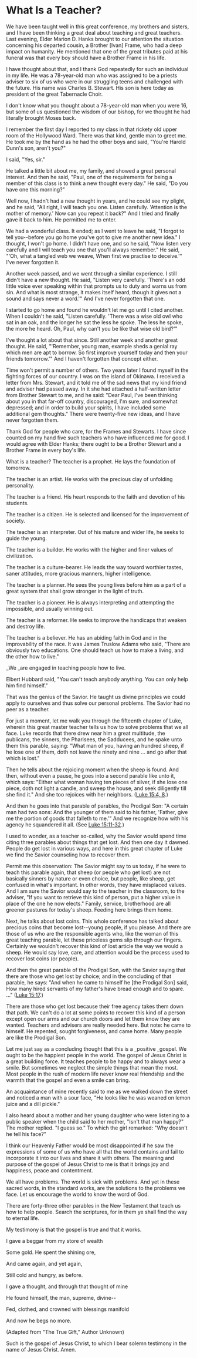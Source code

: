 # What Is a Teacher?

We have been taught well in this great conference, my brothers and sisters,
and I have been thinking a great deal about teaching and great teachers. Last
evening, Elder Marion D. Hanks brought to our attention the situation
concerning his departed cousin, a Brother [Ivan] Frame, who had a deep impact
on humanity. He mentioned that one of the great tributes paid at his funeral
was that every boy should have a Brother Frame in his life.

I have thought about that, and I thank God repeatedly for such an individual
in my life. He was a 78-year-old man who was assigned to be a priests adviser
to six of us who were in our struggling teens and challenged with the future.
His name was Charles B. Stewart. His son is here today as president of the
great Tabernacle Choir.

I don't know what you thought about a 78-year-old man when you were 16, but
some of us questioned the wisdom of our bishop, for we thought he had
literally brought Moses back.

I remember the first day I reported to my class in that rickety old upper room
of the Hollywood Ward. There was that kind, gentle man to greet me. He took me
by the hand as he had the other boys and said, "You're Harold Dunn's son,
aren't you?"

I said, "Yes, sir."

He talked a little bit about me, my family, and showed a great personal
interest. And then he said, "Paul, one of the requirements for being a member
of this class is to think a new thought every day." He said, "Do you have one
this morning?"

Well now, I hadn't had a new thought in years, and he could see my plight, and
he said, "All right, I will teach you one. Listen carefully. 'Attention is the
mother of memory.' Now can you repeat it back?" And I tried and finally gave
it back to him. He permitted me to enter.

We had a wonderful class. It ended; as I went to leave he said, "I forgot to
tell you--before you go home you've got to give me another new idea." I
thought, I won't go home. I didn't have one, and so he said, "Now listen very
carefully and I will teach you one that you'll always remember." He said,
"'Oh, what a tangled web we weave, When first we practise to deceive.'" I've
never forgotten it.

Another week passed, and we went through a similar experience. I still didn't
have a new thought. He said, "Listen very carefully. 'There's an odd little
voice ever speaking within that prompts us to duty and warns us from sin. And
what is most strange, it makes itself heard, though it gives not a sound and
says never a word.'" And I've never forgotten that one.

I started to go home and found he wouldn't let me go until I cited another.
When I couldn't he said, "Listen carefully. 'There was a wise old owl who sat
in an oak, and the longer he sat the less he spoke. The less he spoke, the
more he heard. Oh, Paul, why can't you be like that wise old bird?'"

I've thought a lot about that since. Still another week and another great
thought. He said, "'Remember, young man, example sheds a genial ray which men
are apt to borrow. So first improve yourself today and then your friends
tomorrow.'" And I haven't forgotten that concept either.

Time won't permit a number of others. Two years later I found myself in the
fighting forces of our country. I was on the island of Okinawa. I received a
letter from Mrs. Stewart, and it told me of the sad news that my kind friend
and adviser had passed away. In it she had attached a half-written letter from
Brother Stewart to me, and he said: "Dear Paul, I've been thinking about you
in that far-off country, discouraged, I'm sure, and somewhat depressed; and in
order to build your spirits, I have included some additional gem thoughts."
There were twenty-five new ideas, and I have never forgotten them.

Thank God for people who care, for the Frames and Stewarts. I have since
counted on my hand five such teachers who have influenced me for good. I would
agree with Elder Hanks; there ought to be a Brother Stewart and a Brother
Frame in every boy's life.

What is a teacher? The teacher is a prophet. He lays the foundation of
tomorrow.

The teacher is an artist. He works with the precious clay of unfolding
personality.

The teacher is a friend. His heart responds to the faith and devotion of his
students.

The teacher is a citizen. He is selected and licensed for the improvement of
society.

The teacher is an interpreter. Out of his mature and wider life, he seeks to
guide the young.

The teacher is a builder. He works with the higher and finer values of
civilization.

The teacher is a culture-bearer. He leads the way toward worthier tastes,
saner attitudes, more gracious manners, higher intelligence.

The teacher is a planner. He sees the young lives before him as a part of a
great system that shall grow stronger in the light of truth.

The teacher is a pioneer. He is always interpreting and attempting the
impossible, and usually winning out.

The teacher is a reformer. He seeks to improve the handicaps that weaken and
destroy life.

The teacher is a believer. He has an abiding faith in God and in the
improvability of the race. It was James Truslow Adams who said, "There are
obviously two educations. One should teach us how to make a living, and the
other how to live."

_We _are engaged in teaching people how to live.

Elbert Hubbard said, "You can't teach anybody anything. You can only help him
find himself."

That was the genius of the Savior. He taught us divine principles we could
apply to ourselves and thus solve our personal problems. The Savior had no
peer as a teacher.

For just a moment, let me walk you through the fifteenth chapter of Luke,
wherein this great master teacher tells us how to solve problems that we all
face. Luke records that there drew near him a great multitude, the publicans,
the sinners, the Pharisees, the Sadducees, and he spake unto them this
parable, saying: "What man of you, having an hundred sheep, if he lose one of
them, doth not leave the ninety and nine ... and go after that which is lost."

Then he tells about the rejoicing moment when the sheep is found. And then,
without even a pause, he goes into a second parable like unto it, which says:
"Either what woman having ten pieces of silver, if she lose one piece, doth
not light a candle, and sweep the house, and seek diligently till she find
it." And she too rejoices with her neighbors. ([Luke 15:4,
8](https://www.lds.org/scriptures/nt/luke/15.4%2C8?lang=eng#3).)

And then he goes into that parable of parables, the Prodigal Son: "A certain
man had two sons: And the younger of them said to his father, 'Father, give me
the portion of goods that falleth to me.'" And we recognize how with his
agency he squandered it all. (See [Luke
15:11-32](https://www.lds.org/scriptures/nt/luke/15.11-32?lang=eng#10).)

I used to wonder, as a teacher so-called, why the Savior would spend time
citing three parables about things that get lost. And then one day it dawned.
People do get lost in various ways, and here in this great chapter of Luke we
find the Savior counseling how to recover them.

Permit me this observation: The Savior might say to us today, if he were to
teach this parable again, that sheep (or people who get lost) are not
basically sinners by nature or even choice, but people, like sheep, get
confused in what's important. In other words, they have misplaced values. And
I am sure the Savior would say to the teacher in the classroom, to the
adviser, "If you want to retrieve this kind of person, put a higher value in
place of the one he now elects." Family, service, brotherhood are all greener
pastures for today's sheep. Feeding here brings them home.

Next, he talks about lost coins. This whole conference has talked about
precious coins that become lost--young people, if you please. And there are
those of us who are the responsible agents who, like the woman of this great
teaching parable, let these priceless gems slip through our fingers. Certainly
we wouldn't recover this kind of lost article the way we would a sheep. He
would say love, care, and attention would be the process used to recover lost
coins (or people).

And then the great parable of the Prodigal Son, with the Savior saying that
there are those who get lost by choice; and in the concluding of that parable,
he says: "And when he came to himself he [the Prodigal Son] said, How many
hired servants of my father's have bread enough and to spare. ..." ([Luke
15:17](https://www.lds.org/scriptures/nt/luke/15.17?lang=eng#16).)

There are those who get lost because their free agency takes them down that
path. We can't do a lot at some points to recover this kind of a person except
open our arms and our church doors and let them know they are wanted. Teachers
and advisers are really needed here. But note: he came to himself. He
repented, sought forgiveness, and came home. Many people are like the Prodigal
Son.

Let me just say as a concluding thought that this is a _positive _gospel. We
ought to be the happiest people in the world. The gospel of Jesus Christ is a
great building force. It teaches people to be happy and to always wear a
smile. But sometimes we neglect the simple things that mean the most. Most
people in the rush of modern life never know real friendship and the warmth
that the gospel and even a smile can bring.

An acquaintance of mine recently said to me as we walked down the street and
noticed a man with a sour face, "He looks like he was weaned on lemon juice
and a dill pickle."

I also heard about a mother and her young daughter who were listening to a
public speaker when the child said to her mother, "Isn't that man happy?" The
mother replied. "I guess so." To which the girl remarked: "Why doesn't he tell
his face?"

I think our Heavenly Father would be most disappointed if he saw the
expressions of some of us who have all that the world contains and fail to
incorporate it into our lives and share it with others. The meaning and
purpose of the gospel of Jesus Christ to me is that it brings joy and
happiness, peace and contentment.

We all have problems. The world is sick with problems. And yet in these sacred
words, in the standard works, are the solutions to the problems we face. Let
us encourage the world to know the word of God.

There are forty-three other parables in the New Testament that teach us how to
help people. Search the scriptures, for in them ye shall find the way to
eternal life.

My testimony is that the gospel is true and that it works.

I gave a beggar from my store of wealth

Some gold. He spent the shining ore,

And came again, and yet again,

Still cold and hungry, as before.

I gave a thought, and through that thought of mine

He found himself, the man, supreme, divine--

Fed, clothed, and crowned with blessings manifold

And now he begs no more.

(Adapted from "The True Gift," Author Unknown)

Such is the gospel of Jesus Christ, to which I bear solemn testimony in the
name of Jesus Christ. Amen.

